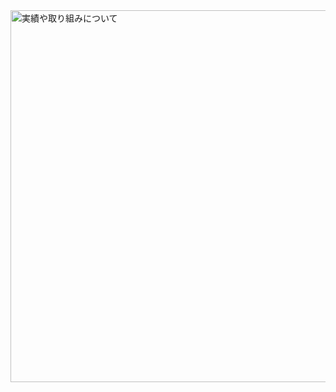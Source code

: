 <img width="595" alt="実績や取り組みについて" src="https://user-images.githubusercontent.com/61527175/168441029-1996922a-bcb2-4ee7-a7c4-fbe4be0d658f.png">

